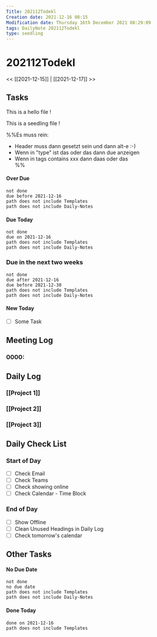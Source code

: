 ```yaml
---
Title: 202112Todekl
Creation date: 2021-12-16 08:15
Modification date: Thursday 16th December 2021 08:29:09
tags: DailyNote 202112Todekl
type: seedling
---
```

# 202112Todekl

<< [[2021-12-15]] | [[2021-12-17]] >>

## Tasks

This is a hello file !



This is a seedling file !


%%Es muss rein:
- Header muss dann gesetzt sein und dann alt-e :-)
- Wenn in "type" ist das oder das dann due anzeigen
- Wenn in tags contains xxx dann daas oder das  
%%

#### Over Due

```tasks
not done
due before 2021-12-16
path does not include Templates
path does not include Daily-Notes
```

#### Due Today

```tasks
not done
due on 2021-12-16
path does not include Templates
path does not include Daily-Notes
```

### Due in the next two weeks
```tasks
not done
due after 2021-12-16
due before 2021-12-30
path does not include Templates
path does not include Daily-Notes
```

#### New Today
- [ ] Some Task

## Meeting Log

### 0000:

## Daily Log

### [[Project 1]]


### [[Project 2]]


### [[Project 3]]

## Daily Check List

### Start of Day

- [ ] Check Email
- [ ] Check Teams
- [ ] Check showing online
- [ ] Check Calendar - Time Block

### End of Day

- [ ] Show Offline
- [ ] Clean Unused Headings in Daily Log
- [ ] Check tomorrow's calendar

## Other Tasks

#### No Due Date

```tasks
not done
no due date
path does not include Templates
path does not include Daily-Notes
```

#### Done Today

```tasks
done on 2021-12-16
path does not include Templates
```